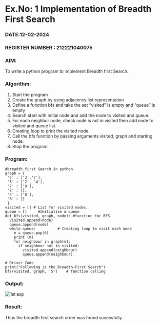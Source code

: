 # Ex.No: 1  Implementation of Breadth First Search 
### DATE:12-02-2024                                                                            
### REGISTER NUMBER : 212221040075
### AIM: 
To write a python program to implement Breadth first Search. 
### Algorithm:
1. Start the program
2. Create the graph by using adjacency list representation
3. Define a function bfs and take the set “visited” is empty and “queue” is empty
4. Search start with initial node and add the node to visited and queue.
5. For each neighbor node, check node is not in visited then add node to visited and queue list.
6.  Creating loop to print the visited node.
7.   Call the bfs function by passing arguments visited, graph and starting node.
8.   Stop the program.
### Program:
```
#breadth first Search in python 
graph = {
 '5' : ['3','7'],
 '3' : ['2', '4'],
 '7' : ['8'],
 '2' : [],
 '4' : ['8'],
 '8' : []
 }
visited = [] # List for visited nodes.
queue = []     #Initialize a queue
def bfs(visited, graph, node): #function for BFS
  visited.append(node)
  queue.append(node)
  while queue:          # Creating loop to visit each node
    m = queue.pop(0) 
    print (m) 
    for neighbour in graph[m]:
      if neighbour not in visited:
        visited.append(neighbour)
       	queue.append(neighbour)

# Driver Code
print("Following is the Breadth-First Search")
bfs(visited, graph, '5')    # function calling
```

### Output:
![1st exp](https://github.com/Kathir-2703/AI_Lab_2023-24/assets/64436376/fae2d3f0-c4b1-49be-86b0-4b1a9528bd20)

### Result:
Thus the breadth first search order was found sucessfully.
